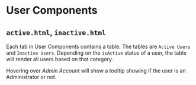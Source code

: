 # User Components

## `active.html`, `inactive.html`

Each tab in User Components contains a table. The tables are `Active Users` and `Inactive Users`. Depending on the `isActive` status
of a user, the table will render all users based on that category.

Hovering over *Admin Account* will show a tooltip showing if the user is an Administrator or not.